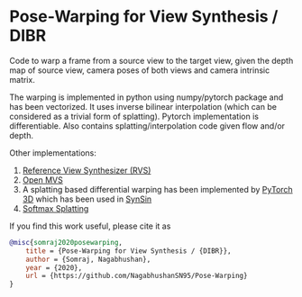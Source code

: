 # Pose-Warping for View Synthesis / DIBR
Code to warp a frame from a source view to the target view, given the depth map of source view, camera poses of both views and camera intrinsic matrix.

The warping is implemented in python using numpy/pytorch package and has been vectorized. 
It uses inverse bilinear interpolation (which can be considered as a trivial form of splatting). 
Pytorch implementation is differentiable.
Also contains splatting/interpolation code given flow and/or depth.

Other implementations:
1. [Reference View Synthesizer (RVS)](https://gitlab.com/mpeg-i-visual/rvs)
2. [Open MVS](https://github.com/cdcseacave/openMVS)
3. A splatting based differential warping has been implemented by [PyTorch 3D](https://github.com/facebookresearch/pytorch3d) which has been used in [SynSin](https://github.com/facebookresearch/synsin) 
4. [Softmax Splatting](https://github.com/sniklaus/softmax-splatting)

If you find this work useful, please cite it as 

```bibtex
@misc{somraj2020posewarping,
    title = {Pose-Warping for View Synthesis / {DIBR}},
    author = {Somraj, Nagabhushan},
    year = {2020},
    url = {https://github.com/NagabhushanSN95/Pose-Warping}
}
```
